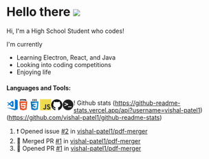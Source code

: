 # Hello there <img src="https://raw.githubusercontent.com/MartinHeinz/MartinHeinz/master/wave.gif" width="30px">

Hi, I'm a High School Student who codes!


I'm currently
- Learning Electron, React, and Java
- Looking into coding competitions
- Enjoying life

#### Languages and Tools:
<img align="left" alt="Visual Studio Code" width="26px" src="https://raw.githubusercontent.com/github/explore/80688e429a7d4ef2fca1e82350fe8e3517d3494d/topics/visual-studio-code/visual-studio-code.png" /> 
<img align="left" alt="HTML5" width="26px" src="https://raw.githubusercontent.com/github/explore/80688e429a7d4ef2fca1e82350fe8e3517d3494d/topics/html/html.png" /> 
<img align="left" alt="CSS3" width="26px" src="https://raw.githubusercontent.com/github/explore/80688e429a7d4ef2fca1e82350fe8e3517d3494d/topics/css/css.png" /> 
<img align="left" alt="JavaScript" width="26px" src="https://raw.githubusercontent.com/github/explore/80688e429a7d4ef2fca1e82350fe8e3517d3494d/topics/javascript/javascript.png" /> 
<img align="left" alt="GitHub" width="26px" src="https://raw.githubusercontent.com/github/explore/78df643247d429f6cc873026c0622819ad797942/topics/github/github.png" />  
<img align="left" alt="Terminal" width="26px" src="https://raw.githubusercontent.com/github/explore/80688e429a7d4ef2fca1e82350fe8e3517d3494d/topics/terminal/terminal.png" />  


 ! Github stats (https://github-readme-stats.vercel.app/api?username=vishal-patel1) (https://github.com/vishal-patel1/github-readme-stats)




<!--START_SECTION:activity-->
1. ❗️ Opened issue [#2](https://github.com/vishal-patel1/pdf-merger/issues/2) in [vishal-patel1/pdf-merger](https://github.com/vishal-patel1/pdf-merger)
2. 🎉 Merged PR [#1](https://github.com/vishal-patel1/pdf-merger/pull/1) in [vishal-patel1/pdf-merger](https://github.com/vishal-patel1/pdf-merger)
3. 💪 Opened PR [#1](https://github.com/vishal-patel1/pdf-merger/pull/1) in [vishal-patel1/pdf-merger](https://github.com/vishal-patel1/pdf-merger)
<!--END_SECTION:activity-->
